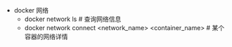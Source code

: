 - docker 网络
	- docker network ls  # 查询网络信息
	- docker network connect <network_name> <container_name>  # 某个容器的网络详情